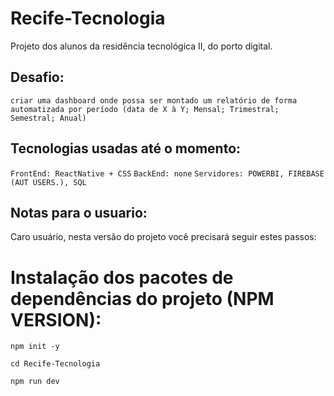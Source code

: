 # Recife-Tecnologia
Projeto dos alunos da residência tecnológica II, do porto digital. 


## Desafio:
`criar uma dashboard onde possa ser montado um relatório de forma automatizada por período (data de X à Y; Mensal; Trimestral; Semestral; Anual)`

## Tecnologias usadas até o momento:
`FrontEnd: ReactNative + CSS`
`BackEnd: none`
`Servidores: POWERBI, FIREBASE (AUT USERS.), SQL`


## Notas para o usuario:
Caro usuário, nesta versão do projeto você precisará seguir estes passos:

# Instalação dos pacotes de dependências do projeto (NPM VERSION):

```
npm init -y
```
```
cd Recife-Tecnologia
```
```
npm run dev 
```
